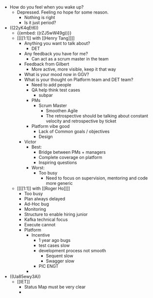 - How do you feel when you wake up?
    - Depressed. Feeling no hope for some reason.
        - Nothing is right
        - Is it just period?
- ((22yK4qEt6))
    - {{embed: ((rZJ5wW49g))}}
    - [[[[1:1]] with [[Henry Tang]]]]
        - Anything you want to talk about?
            - DET
        - Any feedback you have for me?
            - Can act as a scrum master in the team
        - Feedback from Gilbert
            - More active, more visible, keep it that way
        - What is your mood now in GGV?
        - What is your thought on Platform team and DET team?
            - Need to add people
            - QA help think test cases
                - subpar
            - PMs
                - Scrum Master
                    - Smoothen Agile 
                    - The retrospective should be talking about constant velocity and retrospective by ticket
            - Platform vibe good
                - Lack of Common goals / objectives
                - Design
        - Victor
            - Best: 
                - Bridge between PMs + managers
                - Complete coverage on platform
                - Inspiring questions
            - Worst:
                - Too busy
                    - Need to focus on supervision, mentoring and code more generic
    - [[[[1:1]] with [[Roger Ho]]]]
        - Too busy
        - Plan always delayed
        - Ad-Hoc bug
        - Monitoring
        - Structure to enable hiring junior
        - Kafka technical focus
        - Execute cannot 
        - Platform
            - Incentive
                - 1 year ago bugs
                - test cases slow
                - development process not smooth 
                    - Sequent slow
                    - Swagger slow
                - PIC ENGT
            - 
- ((Ua85ewy3A))
    - [[IET]]
        - Status Map must be very clear
        - 
